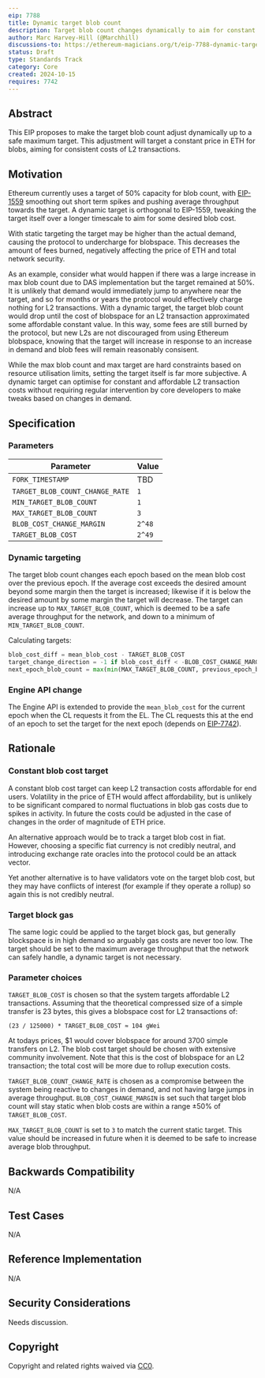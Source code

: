 ```yaml
---
eip: 7788
title: Dynamic target blob count
description: Target blob count changes dynamically to aim for constant blob costs
author: Marc Harvey-Hill (@Marchhill)
discussions-to: https://ethereum-magicians.org/t/eip-7788-dynamic-target-blob-count/21399
status: Draft
type: Standards Track
category: Core
created: 2024-10-15
requires: 7742
---
```


## Abstract

This EIP proposes to make the target blob count adjust dynamically up to a safe maximum target. This adjustment will target a constant price in ETH for blobs, aiming for consistent costs of L2 transactions.

## Motivation

Ethereum currently uses a target of 50% capacity for blob count, with [EIP-1559](./eip-1559.md) smoothing out short term spikes and pushing average throughput towards the target. A dynamic target is orthogonal to EIP-1559, tweaking the target itself over a longer timescale to aim for some desired blob cost.

With static targeting the target may be higher than the actual demand, causing the protocol to undercharge for blobspace. This decreases the amount of fees burned, negatively affecting the price of ETH and total network security.

As an example, consider what would happen if there was a large increase in max blob count due to DAS implementation but the target remained at 50%. It is unlikely that demand would immediately jump to anywhere near the target, and so for months or years the protocol would effectively charge nothing for L2 transactions. With a dynamic target, the target blob count would drop until the cost of blobspace for an L2 transaction approximated some affordable constant value. In this way, some fees are still burned by the protocol, but new L2s are not discouraged from using Ethereum blobspace, knowing that the target will increase in response to an increase in demand and blob fees will remain reasonably consisent.

While the max blob count and max target are hard constraints based on resource utilisation limits, setting the target itself is far more subjective. A dynamic target can optimise for constant and affordable L2 transaction costs without requiring regular intervention by core developers to make tweaks based on changes in demand.

## Specification

### Parameters

| Parameter | Value |
| - | - |
| `FORK_TIMESTAMP` | TBD |
| `TARGET_BLOB_COUNT_CHANGE_RATE` | `1` |
| `MIN_TARGET_BLOB_COUNT` | `1` |
| `MAX_TARGET_BLOB_COUNT` | `3` |
| `BLOB_COST_CHANGE_MARGIN` | `2^48` |
| `TARGET_BLOB_COST` | `2^49` |

### Dynamic targeting

The target blob count changes each epoch based on the mean blob cost over the previous epoch. If the average cost exceeds the desired amount beyond some margin then the target is increased; likewise if it is below the desired amount by some margin the target will decrease. The target can increase up to `MAX_TARGET_BLOB_COUNT`, which is deemed to be a safe average throughput for the network, and down to a minimum of `MIN_TARGET_BLOB_COUNT`.

Calculating targets:

```python
blob_cost_diff = mean_blob_cost - TARGET_BLOB_COST
target_change_direction = -1 if blob_cost_diff < -BLOB_COST_CHANGE_MARGIN else (1 if blob_cost_diff > BLOB_COST_CHANGE_MARGIN else 0)
next_epoch_blob_count = max(min(MAX_TARGET_BLOB_COUNT, previous_epoch_blob_count + (target_change_direction * TARGET_BLOB_COUNT_CHANGE_RATE)), MIN_TARGET_BLOB_COUNT)
```

### Engine API change

The Engine API is extended to provide the `mean_blob_cost` for the current epoch when the CL requests it from the EL. The CL requests this at the end of an epoch to set the target for the next epoch (depends on [EIP-7742](./eip-7742)).

## Rationale

### Constant blob cost target

A constant blob cost target can keep L2 transaction costs affordable for end users. Volatility in the price of ETH would affect affordability, but is unlikely to be significant compared to normal fluctuations in blob gas costs due to spikes in activity. In future the costs could be adjusted in the case of changes in the order of magnitude of ETH price.

An alternative approach would be to track a target blob cost in fiat. However, choosing a specific fiat currency is not credibly neutral, and introducing exchange rate oracles into the protocol could be an attack vector.

Yet another alternative is to have validators vote on the target blob cost, but they may have conflicts of interest (for example if they operate a rollup) so again this is not credibly neutral.

### Target block gas

The same logic could be applied to the target block gas, but generally blockspace is in high demand so arguably gas costs are never too low. The target should be set to the maximum average throughput that the network can safely handle, a dynamic target is not necessary.

### Parameter choices

`TARGET_BLOB_COST` is chosen so that the system targets affordable L2 transactions. Assuming that the theoretical compressed size of a simple transfer is 23 bytes, this gives a blobspace cost for L2 transactions of:

```
(23 / 125000) * TARGET_BLOB_COST ≈ 104 gWei
```

At todays prices, $1 would cover blobspace for around 3700 simple transfers on L2. The blob cost target should be chosen with extensive community involvement. Note that this is the cost of blobspace for an L2 transaction; the total cost will be more due to rollup execution costs.

`TARGET_BLOB_COUNT_CHANGE_RATE` is chosen as a compromise between the system being reactive to changes in demand, and not having large jumps in average throughput. `BLOB_COST_CHANGE_MARGIN` is set such that target blob count will stay static when blob costs are within a range ±50% of `TARGET_BLOB_COST`.

`MAX_TARGET_BLOB_COUNT` is set to `3` to match the current static target. This value should be increased in future when it is deemed to be safe to increase average blob throughput.

## Backwards Compatibility

N/A

## Test Cases

N/A

## Reference Implementation

N/A

## Security Considerations

<!-- TODO -->
Needs discussion.

## Copyright

Copyright and related rights waived via [CC0](../LICENSE.md).
